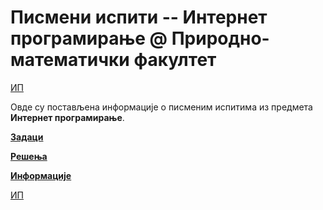 # Писмени испити -- Интернет програмирање @ Природно-математички факултет

[ИП](../README.md)

Овде су постављена информације о писменим испитима из предмета **Интернет програмирање**.  

**[Задаци](zadaci/README.md)**

**[Решења](resenja/README.md)**

**[Информације](info/README.md)**

[ИП](../README.md)